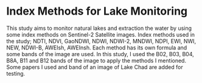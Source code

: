 # Index Methods for Lake Monitoring
This study aims to monitor natural lakes and extraction the water by using some index methods on Sentinel-2 Satellite images. 
Index methods used in the study; NDTI, NDVI, GaoNDWI, NDWI, NDWI-2, MNDWI, NDPI, EWI, NWI, NEW, NDWI-B, AWEIsh, AWEInsh. Each 
method has its own formula and some bands of the image are used. 
In this study, I used the B02, B03, B04, B8A, B11 and B12 bands of the image to apply the methods I mentioned. Some papers I 
used and band of an image of Lake Chad are added for testing.

